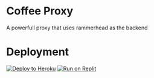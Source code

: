 # Coffee Proxy
A powerfull proxy that uses rammerhead as the backend



# Deployment
<a target="_blank" href="https://heroku.com/deploy/?template=https://github.com/AstralService/Coffee-Proxy"><img alt="Deploy to Heroku" src="https://raw.githubusercontent.com/BinBashBanana/deploy-buttons/master/buttons/remade/heroku.svg"></a>
<a target="_blank" href="https://replit.com/github/AstralService/Coffee-Proxy"><img alt="Run on Replit" src="https://raw.githubusercontent.com/BinBashBanana/deploy-buttons/master/buttons/remade/replit.svg"></a>
